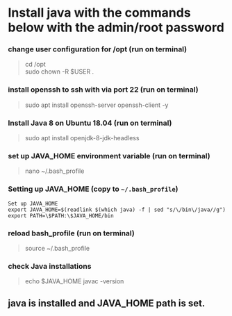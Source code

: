 # Install java with the commands below with the admin/root password

### change user configuration for /opt (run on terminal)
> cd /opt <br>
> sudo chown -R $USER .

### install openssh to ssh with via port 22 (run on terminal)
> sudo apt install openssh-server openssh-client -y

### Install Java 8 on Ubuntu 18.04 (run on terminal)
> sudo apt install openjdk-8-jdk-headless

### set up JAVA_HOME environment variable (run on terminal)
> nano ~/.bash_profile 

### Setting up JAVA_HOME (copy to `~/.bash_profile`)
    Set up JAVA_HOME
    export JAVA_HOME=$(readlink $(which java) -f | sed "s/\/bin\/java//g")
    export PATH=\$PATH:\$JAVA_HOME/bin

### reload bash_profile (run on terminal)
> source ~/.bash_profile

### check Java installations
> echo $JAVA_HOME
> javac -version

## java is installed and JAVA_HOME path is set.